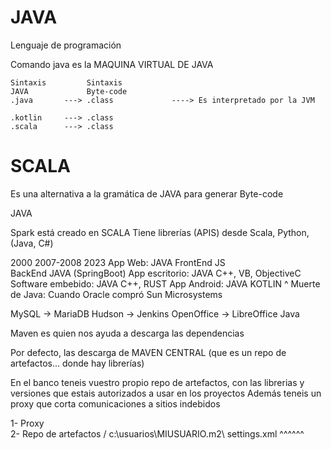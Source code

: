 # JAVA

Lenguaje de programación

Comando java es la MAQUINA VIRTUAL DE JAVA

    Sintaxis         Sintaxis
    JAVA             Byte-code
    .java       ---> .class             ----> Es interpretado por la JVM
    
    .kotlin     ---> .class  
    .scala      ---> .class

# SCALA

Es una alternativa a la gramática de JAVA para generar Byte-code



JAVA


Spark está creado en SCALA
Tiene librerías (APIS) desde Scala, Python, (Java, C#)

2000                      2007-2008                          2023
App Web: JAVA
                                                            FrontEnd    JS        
                                                            BackEnd     JAVA (SpringBoot)
App escritorio: JAVA                                        C++, VB, ObjectiveC
Software embebido: JAVA                                     C++, RUST 
App Android: JAVA                                           KOTLIN
                            ^
                            Muerte de Java: Cuando Oracle compró Sun Microsystems

MySQL       ->      MariaDB
Hudson      ->      Jenkins
OpenOffice  ->      LibreOffice
Java


Maven es quien nos ayuda a descarga las dependencias

Por defecto, las descarga de MAVEN CENTRAL (que es un repo de artefactos... donde hay librerías)

En el banco teneis vuestro propio repo de artefactos, con las librerias y versiones que estais autorizados a usar en los proyectos
Además teneis un proxy que corta comunicaciones a sitios indebidos

1-  Proxy                   \
2-  Repo de artefactos      / c:\usuarios\MIUSUARIO\.m2\ settings.xml
                                                            ^^^^^^



